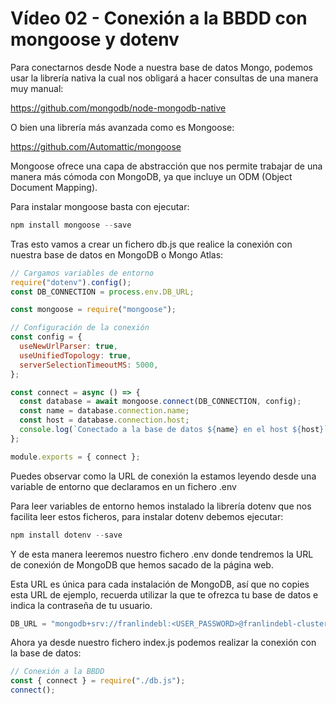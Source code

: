 # Vídeo 02 - Conexión a la BBDD con mongoose y dotenv

Para conectarnos desde Node a nuestra base de datos Mongo, podemos usar la librería nativa la cual nos obligará a hacer consultas de una manera muy manual:

<https://github.com/mongodb/node-mongodb-native>

O bien una librería más avanzada como es Mongoose:

<https://github.com/Automattic/mongoose>

Mongoose ofrece una capa de abstracción que nos permite trabajar de una manera más cómoda con MongoDB, ya que incluye un ODM (Object Document Mapping).

Para instalar mongoose basta con ejecutar:

```jsx
npm install mongoose --save
```

Tras esto vamos a crear un fichero db.js que realice la conexión con nuestra base de datos en MongoDB o Mongo Atlas:

```jsx
// Cargamos variables de entorno
require("dotenv").config();
const DB_CONNECTION = process.env.DB_URL;

const mongoose = require("mongoose");

// Configuración de la conexión
const config = {
  useNewUrlParser: true,
  useUnifiedTopology: true,
  serverSelectionTimeoutMS: 5000,
};

const connect = async () => {
  const database = await mongoose.connect(DB_CONNECTION, config);
  const name = database.connection.name;
  const host = database.connection.host;
  console.log(`Conectado a la base de datos ${name} en el host ${host}`);
};

module.exports = { connect };
```

Puedes observar como la URL de conexión la estamos leyendo desde una variable de entorno que declaramos en un fichero .env

Para leer variables de entorno hemos instalado la librería dotenv que nos facilita leer estos ficheros, para instalar dotenv debemos ejecutar:

```jsx
npm install dotenv --save
```

Y de esta manera leeremos nuestro fichero .env donde tendremos la URL de conexión de MongoDB que hemos sacado de la página web.

Esta URL es única para cada instalación de MongoDB, así que no copies esta URL de ejemplo, recuerda utilizar la que te ofrezca tu base de datos e indica la contraseña de tu usuario.

```jsx
DB_URL = "mongodb+srv://franlindebl:<USER_PASSWORD>@franlindebl-cluster.y4849ob.mongodb.net/?retryWrites=true&w=majority";
```

Ahora ya desde nuestro fichero index.js podemos realizar la conexión con la base de datos:

```jsx
// Conexión a la BBDD
const { connect } = require("./db.js");
connect();
```
